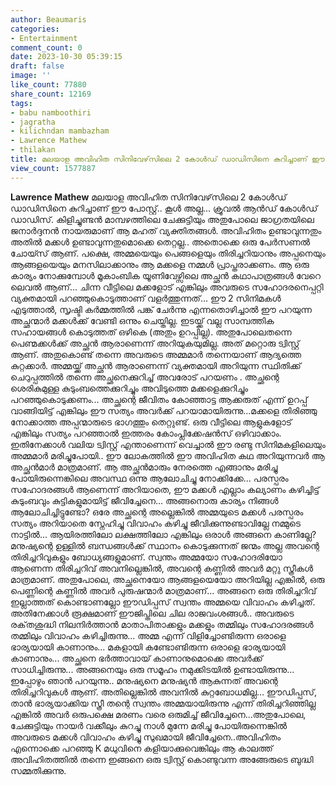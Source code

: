 ```yaml
---
author: Beaumaris
categories:
- Entertainment
comment_count: 0
date: 2023-10-30 05:39:15
draft: false
image: ''
like_count: 77880
share_count: 12169
tags:
- babu namboothiri
- jagratha
- kilichndan mambazham
- Lawrence Mathew
- thilakan
title: മലയാള അവിഹിത സിനിവേഴ്‌സിലെ 2 കോൾഡ് ഡാഡിസിനെ കുറിച്ചാണ് ഈ പോസ്റ്റ്‌
view_count: 1577887
---
```


**Lawrence Mathew** മലയാള അവിഹിത സിനിവേഴ്‌സിലെ 2 കോൾഡ് ഡാഡിസിനെ കുറിച്ചാണ് ഈ പോസ്റ്റ്‌.. കൂൾ അല്ല... ക്രൂവൽ ആൻഡ് കോൾഡ് ഡാഡിസ്. കിളിച്ചുണ്ടൻ മാമ്പഴത്തിലെ ചേക്കുട്ടിയും അതുപോലെ ജാഗ്രതയിലെ ജനാർദ്ദനൻ നായരുമാണ് ആ മഹത് വ്യക്തിതങ്ങൾ. അവിഹിതം ഉണ്ടാവുന്നതും അതിൽ മക്കൾ ഉണ്ടാവുന്നതുമൊക്കെ തെറ്റല്ല.. അതൊക്കെ ഒരു പേർസണൽ ചോയ്സ് ആണ്. പക്ഷെ, അമ്മയെയും പെങ്ങളെയും തിരിച്ചറിയാനും അപ്പനെയും ആങ്ങളയെയും മനസിലാക്കാനും ആ മക്കളെ നമ്മൾ പ്രാപ്തരാക്കണം. ആ ഒരു കാര്യം നോക്കുമ്പോൾ മൂകാംബിക യൂണിവേഴ്സിലെ അച്ഛൻ കഥാപാത്രങ്ങൾ വേറെ ലെവൽ ആണ്... ചിന്ന വീട്ടിലെ മക്കളോട് എങ്കിലും അവരുടെ സഹോദരനെപ്പറ്റി വ്യക്തമായി പറഞ്ഞുകൊടുത്താണ് വളർത്തുന്നത്... ഈ 2 സിനിമകൾ എടുത്താൽ, സൃഷ്ടി കർമ്മത്തിൽ പങ്ക് ചേർന്നു എന്നതൊഴിച്ചാൽ ഈ പറയുന്ന അച്ഛന്മാർ മക്കൾക്ക് വേണ്ടി ഒന്നും ചെയ്തില്ല. ഇടയ്ക്ക് വല്ല സാമ്പത്തിക സഹായങ്ങൾ കൊടുത്തത് ഒഴികെ (അതും ഉറപ്പില്ല). അതുപോലെതന്നെ പെണ്മക്കൾക്ക് അച്ഛൻ ആരാണെന്ന് അറിയുകയുമില്ല. അത് മറ്റൊരു ട്വിസ്റ്റ്‌ ആണ്. അതുകൊണ്ട് തന്നെ അവരുടെ അമ്മമാർ തന്നെയാണ് ആദ്യത്തെ കുറ്റക്കാർ. അമ്മയ്ക്ക് അച്ഛൻ ആരാണെന്ന് വ്യക്തമായി അറിയുന്ന സ്ഥിതിക്ക് ചെറുപ്പത്തിൽ തന്നെ അച്ഛനെക്കുറിച്ച് അവരോട് പറയണം . അച്ഛന്റെ ശെരികുമുള്ള കുടുംബത്തെക്കുറിച്ചും അവിടുത്തെ മക്കളെക്കുറിച്ചും പറഞ്ഞുകൊടുക്കണം... അച്ഛന്റെ ജീവിതം കോഞ്ഞാട്ട ആക്കരുത് എന്ന് ഉറപ്പ് വാങ്ങിയിട്ട് എങ്കിലും ഈ സത്യം അവർക്ക് പറയാമായിരുന്നു...മക്കളെ തിരിഞ്ഞു നോക്കാത്ത അപ്പന്മാരുടെ ഭാഗത്തും തെറ്റുണ്ട്. ഒരു വീട്ടിലെ ആളുകളോട് എങ്കിലും സത്യം പറഞ്ഞാൽ ഇത്തരം കോംപ്ലിക്കേഷൻസ് ഒഴിവാക്കാം. ഇതിനേക്കാൾ വലിയ ട്വിസ്റ്റ് എന്താണെന്ന് വെച്ചാൽ ഈ രണ്ടു സിനിമകളിലെയും അമ്മമാർ മരിച്ചുപോയി.. ഈ ലോകത്തിൽ ഈ അവിഹിത കഥ അറിയുന്നവർ ആ അച്ഛൻമാർ മാത്രമാണ്. ആ അച്ഛൻമാരും നേരത്തെ എങ്ങാനും മരിച്ചു പോയിരുന്നെങ്കിലെ അവസ്ഥ ഒന്നു ആലോചിച്ചു നോക്കിക്കേ... പരസ്പരം സഹോദരങ്ങൾ ആണെന്ന് അറിയാതെ, ഈ മക്കൾ എല്ലാം കല്യാണം കഴിച്ചിട്ട് കുടുംബവും കുട്ടികളുമായിട്ട് ജീവിച്ചേനെ... അങ്ങനൊരു കാര്യം നിങ്ങൾ ആലോചിച്ചിട്ടുണ്ടോ? ഒരേ അച്ഛന്റെ അല്ലെങ്കിൽ അമ്മയുടെ മക്കൾ പരസ്പരം സത്യം അറിയാതെ സ്നേഹിച്ചു വിവാഹം കഴിച്ചു ജീവിക്കുന്നുണ്ടാവില്ലേ നമ്മുടെ നാട്ടിൽ... ആയിരത്തിലോ ലക്ഷത്തിലോ എങ്കിലും ഒരാൾ അങ്ങനെ കാണില്ലേ? മനുഷ്യന്റെ ഉള്ളിൽ ബന്ധങ്ങൾക്ക് സ്ഥാനം കൊടുക്കുന്നത് ജന്മം അല്ല അവന്റെ തിരിച്ചറിവുകളും ബോധ്യങ്ങളുമാണ്. സ്വന്തം അമ്മയോ സഹോദരിയോ ആണെന്ന തിരിച്ചറിവ് അവനില്ലെങ്കിൽ, അവന്റെ കണ്ണിൽ അവർ മറ്റു സ്ത്രീകൾ മാത്രമാണ്. അതുപോലെ, അച്ഛനെയോ ആങ്ങളയെയോ അറിയില്ല എങ്കിൽ, ഒരു പെണ്ണിന്റെ കണ്ണിൽ അവർ പുരുഷന്മാർ മാത്രമാണ്... അങ്ങനെ ഒരു തിരിച്ചറിവ് ഇല്ലാത്തത് കൊണ്ടാണല്ലോ ഈഡിപ്പസ് സ്വന്തം അമ്മയെ വിവാഹം കഴിച്ചത്. അതിനേക്കാൾ രൂക്ഷമാണ് ഈജിപ്തിലെ ചില രാജവംശങ്ങൾ.. അവരുടെ രക്‌തശുദ്ധി നിലനിർത്താൻ മാതാപിതാക്കളും മക്കളും തമ്മിലും സഹോദരങ്ങൾ തമ്മിലും വിവാഹം കഴിച്ചിരുന്നു... അമ്മ എന്ന് വിളിച്ചോണ്ടിരുന്ന ഒരാളെ ഭാര്യയായി കാണാനും... മകളായി കണ്ടോണ്ടിരുന്ന ഒരാളെ ഭാര്യയായി കാണാനും... അച്ഛനെ ഭർത്താവായ് കാണാനുമൊക്കെ അവർക്ക് സാധിച്ചിരുന്നു... അങ്ങനെയും ഒരു സമൂഹം നമുക്കിടയിൽ ഉണ്ടായിരുന്നു... ഇപ്പോഴും ഞാൻ പറയുന്നു.. മനുഷ്യനെ മനുഷ്യൻ ആകുന്നത് അവന്റെ തിരിച്ചറിവുകൾ ആണ്. അതില്ലെങ്കിൽ അവനിൽ കുറ്റബോധമില്ല... ഈഡിപ്പസ്, താൻ ഭാര്യയാക്കിയ സ്ത്രീ തന്റെ സ്വന്തം അമ്മയായിരുന്നു എന്ന് തിരിച്ചറിഞ്ഞില്ല എങ്കിൽ അവർ ഒരുപക്ഷെ മരണം വരെ ഒരുമിച്ച് ജീവിച്ചേനെ...അതുപോലെ, ചേക്കുട്ടിയും നായർ വക്കീലും കുറച്ചു നാൾ മുന്നേ മരിച്ചു പോയിരുന്നെങ്കിൽ അവരുടെ മക്കൾ വിവാഹം കഴിച്ചു സുഖമായി ജീവിച്ചേനെ..അവിഹിതം എന്നൊക്കെ പറഞ്ഞു K മധുവിനെ കളിയാക്കുവെങ്കിലും ആ കാലത്ത് അവിഹിതത്തിൽ തന്നെ ഇങ്ങനെ ഒരു ട്വിസ്റ്റ്‌ കൊണ്ടുവന്ന അങ്ങേരുടെ ബുദ്ധി സമ്മതിക്കുന്നു.